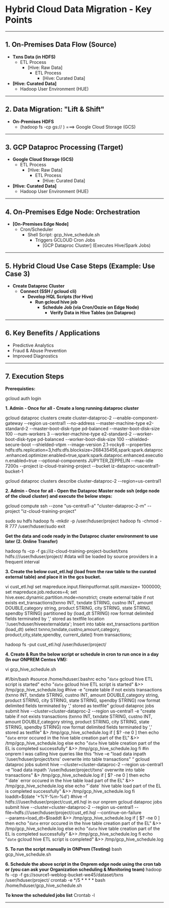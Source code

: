 # Hybrid Cloud Data Migration - Key Points

---

## 1. On-Premises Data Flow (Source)

* **Txns Data (in HDFS)**
    * ETL Process
        * [Hive: Raw Data]
            * ETL Process
                * [Hive: Curated Data]
* **[Hive: Curated Data]**
    * Hadoop User Environment (HUE)

---

## 2. Data Migration: "Lift & Shift"

* **On-Premises HDFS**
    * (hadoop fs -cp gs:// ) ===> Google Cloud Storage (GCS)

---

## 3. GCP Dataproc Processing (Target)

* **Google Cloud Storage (GCS)**
    * ETL Process
        * [Hive: Raw Data]
            * ETL Process
                * [Hive: Curated Data]
* **[Hive: Curated Data]**
    * Hadoop User Environment (HUE)

---

## 4. On-Premises Edge Node: Orchestration

* **[On-Premises Edge Node]**
    * Cron/Scheduler
        * Shell Script: gcp_hive_schedule.sh
            * Triggers GCLOUD Cron Jobs
                * [GCP Dataproc Cluster] (Executes Hive/Spark Jobs)

---

## 5. Hybrid Cloud Use Case Steps (Example: Use Case 3)

* **Create Dataproc Cluster**
    * **Connect (SSH / gcloud cli)**
        * **Develop HQL Scripts (for Hive)**
            * **Run gcloud hive job**
                * **Schedule Job (via Cron/Oozie on Edge Node)**
                    * **Verify Data in Hive Tables (on Dataproc)**

---

## 6. Key Benefits / Applications

* Predictive Analytics
* Fraud & Abuse Prevention
* Improved Diagnostics

---

## 7. Execution Steps

**Prerequisties:**

gcloud auth login

**1. Admin - Once for all - Create a long running dataproc cluster**

gcloud dataproc clusters create cluster-dataproc-2 --enable-component-gateway --region us-central1 --no-address --master-machine-type e2-standard-2 --master-boot-disk-type pd-balanced --master-boot-disk-size 100 --num-workers 3 --worker-machine-type e2-standard-2 --worker-boot-disk-type pd-balanced --worker-boot-disk-size 100 --shielded-secure-boot --shielded-vtpm --image-version 2.1-rocky8 --properties hdfs:dfs.replication=3,hdfs:dfs.blocksize=268435456,spark:spark.dataproc.enhanced.optimizer.enabled=true,spark:spark.dataproc.enhanced.execution.enabled=true --optional-components JUPYTER,ZEPPELIN --max-idle 7200s --project iz-cloud-training-project --bucket iz-dataproc-uscentral1-bucket-1

gcloud dataproc clusters describe cluster-dataproc-2 --region=us-central1

**2. Admin - Once for all - Open the Dataproc Master node ssh (edge node of the cloud cluster) and execute the below steps:**

gcloud compute ssh --zone "us-central1-a" "cluster-dataproc-2-m" --project "iz-cloud-training-project"
 
sudo su hdfs
hadoop fs -mkdir -p /user/hduser/project
hadoop fs -chmod -R 777 /user/hduser/sudo 
exit

**Get the data and code ready in the Dataproc cluster environment to use later (2. Online Transfer)**

hadoop fs -cp -f gs://iz-cloud-training-project-bucket/txns hdfs:///user/hduser/project/ #data will be loaded by source providers in a frequent interval

**3. Create the below cust_etl.hql (load from the raw table to the curated external table) and place it in the gcs bucket.**

vi cust_etl.hql
set mapreduce.input.fileinputformat.split.maxsize= 1000000;
set mapreduce.job.reduces=4;
set hive.exec.dynamic.partition.mode=nonstrict;
create external table if not exists ext_transactions(txnno INT, txndate STRING, custno INT, amount DOUBLE,category string, product STRING, city STRING, state STRING, spendby STRING) partitioned by (load_dt STRING)
row format delimited fields terminated by ','
stored as textfile
location '/user/hduser/hiveexternaldata';
Insert into table ext_transactions partition (load_dt)  select txnno,txndate,custno,amount,category, product,city,state,spendby, current_date() from transactions;

hadoop fs -put cust_etl.hql /user/hduser/project/

**4. Create & Run the below script or schedule in cron to run once in a day (In our ONPREM Centos VM):**

vi gcp_hive_schedule.sh

#!/bin/bash
#source /home/hduser/.bashrc
echo "`date` gcloud hive ETL script is started"
echo "`date` gcloud hive ETL script is started" &>> /tmp/gcp_hive_schedule.log
#hive -e "create table if not exists transactions (txnno INT, txndate STRING, custno INT, amount DOUBLE,category string, product STRING, city STRING, state STRING, spendby STRING) row format delimited fields terminated by ',' stored as textfile"
gcloud dataproc jobs submit hive --cluster=cluster-dataproc-2 --region us-central1 -e "create table if not exists transactions (txnno INT, txndate STRING, custno INT, amount DOUBLE,category string, product STRING, city STRING, state STRING, spendby STRING) row format delimited fields terminated by ',' stored as textfile" &> /tmp/gcp_hive_schedule.log
if [ $? -ne 0 ]
then
echo "`date` error occured in the hive table creation part of the EL" &>> /tmp/gcp_hive_schedule.log
else
echo "`date` hive table creation part of the EL is completed successfully" &>> /tmp/gcp_hive_schedule.log
fi 
#in onprem I was calling hive queries like this “hive –e "load data inpath '/user/hduser/project/txns' overwrite into table transactions" “
gcloud dataproc jobs submit hive --cluster=cluster-dataproc-2 --region us-central1 -e "load data inpath '/user/hduser/project/txns' overwrite into table transactions" &> /tmp/gcp_hive_schedule.log
if [ $? -ne 0 ]
then
echo "`date` error occured in the hive table load part of the EL" &>> /tmp/gcp_hive_schedule.log
else
echo "`date` hive table load part of the EL is completed successfully" &>> /tmp/gcp_hive_schedule.log
fi 
loaddt=$(date '+%Y-%m-%d')
#hive –f hdfs:///user/hduser/project/cust_etl.hql in our onprem
gcloud dataproc jobs submit hive --cluster=cluster-dataproc-2 --region us-central1 --file=hdfs:///user/hduser/project/cust_etl.hql --continue-on-failure \
--params=load_dt=$loaddt &>> /tmp/gcp_hive_schedule.log
if [ $? -ne 0 ]
then
echo "`date` error occured in the hive table creation part of the EL" &>> /tmp/gcp_hive_schedule.log
else
echo "`date` hive table creation part of the EL is completed successfully" &>> /tmp/gcp_hive_schedule.log
fi
echo "`date` gcloud hive ETL script is completed" &>> /tmp/gcp_hive_schedule.log

**5. To run the script manually in ONPrem (Testing)**
bash gcp_hive_schedule.sh


**6. Schedule the above script in the Onprem edge node using the cron tab or (you can ask your Organization scheduling & Monitoring team)**
hadoop fs -cp -f gs://source1-weblog-bucket-we45/dataset/txns /user/hduser/project/
crontab -e
*/5 * * * * bash /home/hduser/gcp_hive_schedule.sh

**To know the scheduled jobs list**
Crontab -l

---